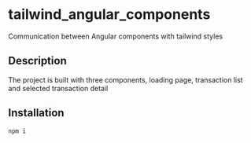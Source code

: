 # tailwind_angular_components
Communication between Angular components with tailwind styles

## Description
The project is built with three components, loading page, transaction list and selected transaction detail

## Installation
```
npm i
```
